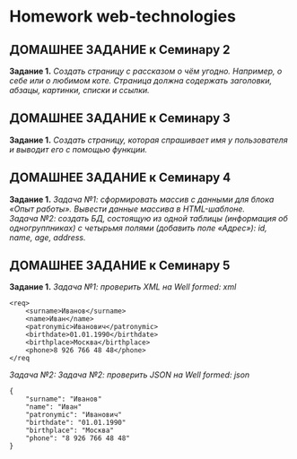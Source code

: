 # Homework web-technologies
## **ДОМАШНЕЕ ЗАДАНИЕ к Семинару 2**
**Задание 1.** *Создать страницу с рассказом о чём угодно. Например, о себе или о любимом коте.
Страница должна содержать заголовки, абзацы, картинки, списки и ссылки.* <br>

## **ДОМАШНЕЕ ЗАДАНИЕ к Семинару 3**
**Задание 1.** *Создать страницу, которая спрашивает имя у пользователя и выводит его с помощью функции.* <br>

## **ДОМАШНЕЕ ЗАДАНИЕ к Семинару 4**
**Задание 1.** *Задача №1: сформировать массив с данными для блока «Опыт работы».
Вывести данные массива в HTML-шаблоне.*<br>
*Задача №2: создать БД, состоящую из одной таблицы (информация об одногруппниках) с четырьмя полями (добавить поле «Адрес»): id, name, age, address.* <br>

## **ДОМАШНЕЕ ЗАДАНИЕ к Семинару 5**
**Задание 1.** *Задача №1:  проверить XML на Well formed: xml*<br>
```
<req>
    <surname>Иванов</surname>
    <name>Иван</name>
    <patronymic>Иванович</patronymic>
    <birthdate>01.01.1990</birthdate>
    <birthplace>Москва</birthplace>
    <phone>8 926 766 48 48</phone>
</req
```
*Задача №2: Задача №2: проверить JSON на Well formed: json* <br>
```
{
    "surname": "Иванов"
    "name": "Иван"
    "patronymic": "Иванович"
    "birthdate": "01.01.1990"
    "birthplace": "Москва"
    "phone": "8 926 766 48 48"
}
```
